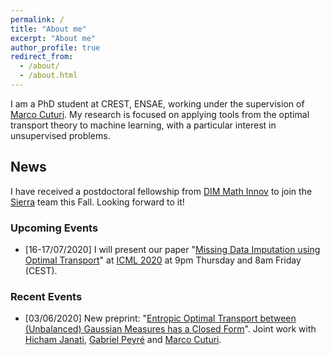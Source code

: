 ```yaml
---
permalink: /
title: "About me"
excerpt: "About me"
author_profile: true
redirect_from:
  - /about/
  - /about.html
---
```




I am a PhD student at CREST, ENSAE, working under the supervision of [Marco Cuturi](http://marcocuturi.net). My research is focused on applying tools from the optimal transport theory to machine learning, with a particular interest in unsupervised problems.

## News ##

I have received a postdoctoral fellowship from [DIM Math Innov](https://www.dim-mathinnov.fr/en/postdoctoral-laureates-45.htm) to join the [Sierra](https://www.di.ens.fr/sierra/) team this Fall. Looking forward to it!

### Upcoming Events ###
* [16-17/07/2020] I will present our paper "[Missing Data Imputation using Optimal Transport](http://arxiv.org/abs/2002.03860)" at [ICML 2020](https://icml.cc/virtual/2020/poster/6455) at 9pm Thursday and 8am Friday (CEST).

### Recent Events ###
* [03/06/2020] New preprint: "[Entropic Optimal Transport between (Unbalanced) Gaussian Measures has a Closed Form](https://arxiv.org/abs/2006.02572)". Joint work with [Hicham Janati](https://hichamjanati.github.io), [Gabriel Peyré](http://www.gpeyre.com) and [Marco Cuturi](https://marcocuturi.net).
